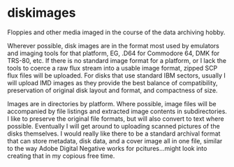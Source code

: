 # diskimages
Floppies and other media imaged in the course of the data archiving hobby.

Wherever possible, disk images are in the format most used by emulators and imaging tools for that platform, EG, .D64 for Commodore 64, DMK for TRS-80, etc.
If there is no standard image format for a platform, or I lack the tools to coerce a raw flux stream into a usable image format, zipped SCP flux files will be uploaded.
For disks that use standard IBM sectors, usually I will upload IMD images as they provide the best balance of compatibility, preservation of original disk layout and format, and compactness of size.

Images are in directories by platform. Where possible, image files will be accompanied by file listings and extracted image contents in subdirectories. I like to preserve the original file formats, but will also convert to text where possible. Eventually I will get around to uploading scanned pictures of the disks themselves. I would really like there to be a standard archival format that can store metadata, disk data, and a cover image all in one file, similar to the way Adobe Digital Negative works for pcitures...might look into creating that in my copious free time.
